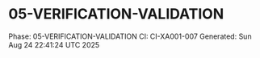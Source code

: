# 05-VERIFICATION-VALIDATION
Phase: 05-VERIFICATION-VALIDATION
CI: CI-XA001-007
Generated: Sun Aug 24 22:41:24 UTC 2025
